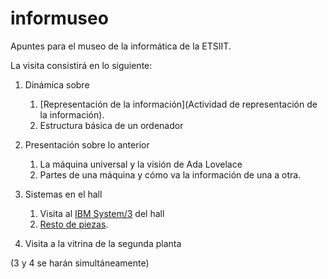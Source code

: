 # informuseo

Apuntes para el museo de la informática de la ETSIIT.

La visita consistirá en lo siguiente:

1. Dinámica sobre
   1. [Representación de la información](Actividad de representación
      de la información).
   2. Estructura básica de un ordenador
   
2. Presentación sobre lo anterior
   1. La máquina universal y la visión de Ada Lovelace
   2. Partes de una máquina y cómo va la información de una a otra.

3. Sistemas en el hall
   1. Visita al [IBM System/3](System3.md) del hall
   2. [Resto de piezas](ordenadores-hall.md).

4. Visita a la vitrina de la segunda planta

(3 y 4 se harán simultáneamente)

